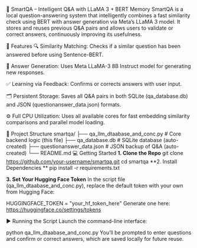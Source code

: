 🧠 SmartQA – Intelligent Q&A with LLaMA 3 + BERT Memory
SmartQA is a local question-answering system that intelligently combines a fast similarity check using BERT with answer generation via Meta’s LLaMA 3 model. It stores and reuses previous Q&A pairs and allows users to validate or correct answers, continuously improving its usefulness.

🚀 Features
🔍 Similarity Matching: Checks if a similar question has been answered before using Sentence-BERT.

🧠 Answer Generation: Uses Meta LLaMA-3 8B Instruct model for generating new responses.

✅ Learning via Feedback: Confirms or corrects answers with user input.

🗂️ Persistent Storage: Saves all Q&A pairs in both SQLite (qa_database.db) and JSON (questionanswer_data.json) formats.

⚙️ Full CPU Utilization: Uses all available cores for fast embedding similarity comparisons and parallel model loading.

📁 Project Structure
smartqa/
├── qa_llm_dtaabase_and_conc.py    # Core backend logic (this file)
├── qa_database.db                 # SQLite database (auto-created)
├── questionanswer_data.json       # JSON backup of Q&A (auto-created)
└── README.md
💻 Getting Started
**1. Clone the Repo**
git clone https://github.com/your-username/smartqa.git
cd smartqa
**2. Install Dependencies **
pip install -r requirements.txt

**3. Set Your Hugging Face Token**
In the script file (qa_llm_dtaabase_and_conc.py), replace the default token with your own from Hugging Face:

HUGGINGFACE_TOKEN = "your_hf_token_here"
Generate one here: https://huggingface.co/settings/tokens

▶️ Running the Script
Launch the command-line interface:

python qa_llm_dtaabase_and_conc.py
You’ll be prompted to enter questions and confirm or correct answers, which are saved locally for future reuse.
